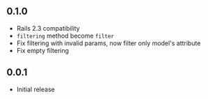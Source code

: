 ## 0.1.0

* Rails 2.3 compatibility
* `filtering` method become `filter`
*  Fix filtering with invalid params, now filter only model's attribute
*  Fix empty filtering
  

## 0.0.1

*  Initial release
